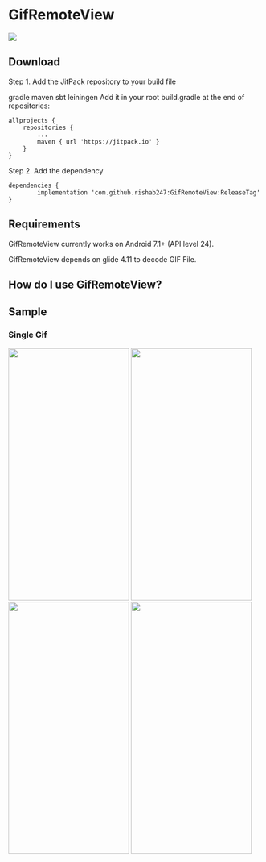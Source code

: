 # GifRemoteView
[![](https://jitpack.io/v/rishab247/GifRemoteView.svg)](https://jitpack.io/#rishab247/GifRemoteView)

## Download
Step 1. Add the JitPack repository to your build file

gradle
maven
sbt
leiningen
Add it in your root build.gradle at the end of repositories:

	allprojects {
		repositories {
			...
			maven { url 'https://jitpack.io' }
		}
	}
Step 2. Add the dependency

	dependencies {
	        implementation 'com.github.rishab247:GifRemoteView:ReleaseTag'
	}

## Requirements
GifRemoteView currently works on Android 7.1+ (API level 24).

GifRemoteView depends on glide 4.11 to decode GIF File.

## How do I use GifRemoteView?


## Sample
### Single Gif
<img src="https://github.com/rishab247/GifRemoteView/assets/47221639/690515dd-fbbc-48ea-a6e2-6acc96ad7cf8" width="240" height="500" />
<img src="https://github.com/rishab247/GifRemoteView/assets/47221639/d2ee6867-d3b4-4dd8-8006-a53eb01eb7d9" width="240" height="500" />
<img src="https://github.com/rishab247/GifRemoteView/assets/47221639/cc3639d6-9248-4acb-86f0-5643982b0a3a" width="240" height="500" />
<img src="https://github.com/rishab247/GifRemoteView/assets/47221639/a5d82f19-4540-4349-9bdc-fe852ec4c8a7" width="240" height="500" />

